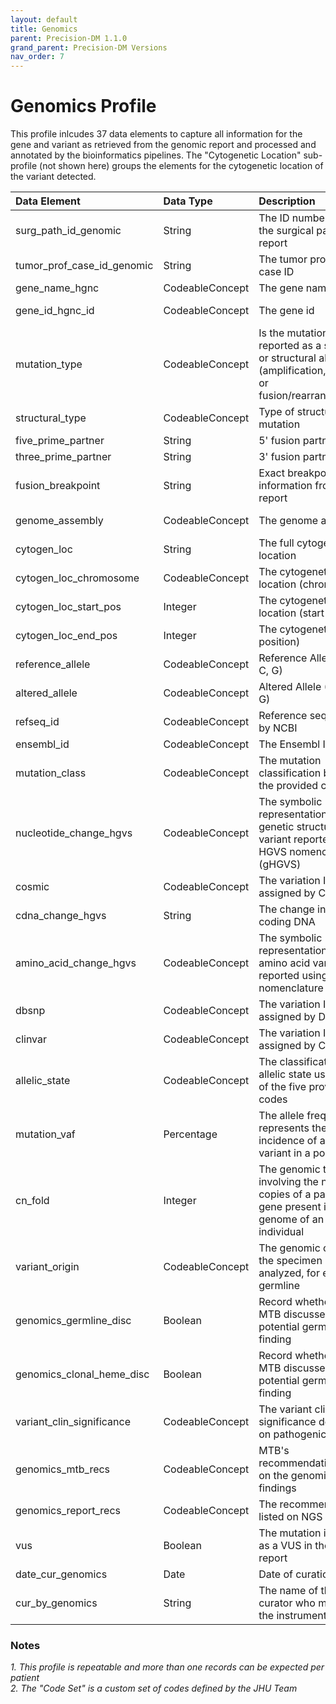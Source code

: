 ```yaml
---
layout: default
title: Genomics
parent: Precision-DM 1.1.0
grand_parent: Precision-DM Versions
nav_order: 7
---
```


# Genomics Profile

This profile inlcudes 37 data elements to capture all information for the gene and variant as retrieved from the genomic report and processed and annotated by the bioinformatics pipelines. The "Cytogenetic Location" sub-profile (not shown here) groups the elements for the cytogenetic location of the variant detected.


| Data Element | Data Type     | Description | Terminology| Required
|:-------------|:--------------|:------------|:--------|:--------|
surg_path_id_genomic|String|The ID number from the surgical pathology report|N/A|Required
tumor_prof_case_id_genomic|String|The tumor profiling case ID|N/A|Required
gene_name_hgnc|CodeableConcept|The gene name|HGNC|Required
gene_id_hgnc_id|CodeableConcept|The gene id|HGNC|Required if known
mutation_type|CodeableConcept|Is the mutation reported as a sequence or structural alteration (amplification, deletion or fusion/rearrangement)?|Code Set|Required
structural_type|CodeableConcept|Type of structural mutation|Code Set|Required
five_prime_partner|String|5' fusion partner|N/A|Required
three_prime_partner|String|3' fusion partner|N/A|Required
fusion_breakpoint|String|Exact breakpoint or any information from NGS report|N/A|Required
genome_assembly|CodeableConcept|The genome assembly|HGNC|Required if known
cytogen_loc|String|The full cytogenetic location|N/A|Required if known
cytogen_loc_chromosome|CodeableConcept|The cytogenetic location  (chromosome) |Code Set|Required
cytogen_loc_start_pos|Integer|The cytogenetic location (start position)|N/A|Required
cytogen_loc_end_pos|Integer|The cytogenetic (end position)|N/A|Required
reference_allele|CodeableConcept|Reference Allele (A, T, C, G)|Code Set|Required
altered_allele|CodeableConcept|Altered Allele (A, T, C, G)|Code Set|Required
refseq_id|CodeableConcept|Reference sequence ID by NCBI|NCBI RefSeq|Required if known
ensembl_id|CodeableConcept|The Ensembl ID|Ensembl|Required
mutation_class|CodeableConcept|The mutation classification based on the provided codes|Code Set|Required
nucleotide_change_hgvs|CodeableConcept|The symbolic representation of a genetic structural variant reported using HGVS nomenclature (gHGVS)|HGVS|Required
cosmic|CodeableConcept|The variation ID assigned by Cosmic|COSMIC|Required
cdna_change_hgvs|String|The change in the coding DNA|N/A|Required
amino_acid_change_hgvs|CodeableConcept|The symbolic representation of an amino acid variant reported using HGVS nomenclature (pHGVS)|HGVS|Required
dbsnp|CodeableConcept|The variation ID assigned by DBSNP|NCBI dbSNP|Required
clinvar|CodeableConcept|The variation ID assigned by ClinVar|NCBI ClinVar|Required
allelic_state|CodeableConcept|The classification of allelic state using one of the five provided codes|LOINC|Required
mutation_vaf|Percentage|The allele frequency represents the incidence of a gene variant in a population|N/A|Required
cn_fold|Integer|The genomic trait involving the number of copies of a particular gene present in the genome of an individual|N/A|Required
variant_origin|CodeableConcept|The genomic class of the specimen being analyzed, for example, germline|Code Set|Required
genomics_germline_disc|Boolean|Record whether the MTB discussed the potential germline finding|N/A|Required if known
genomics_clonal_heme_disc|Boolean|Record whether the MTB discussed the potential germline finding|N/A|Required if known
variant_clin_significance|CodeableConcept|The variant clinical significance depending on pathogenicity|Code Set|Required
genomics_mtb_recs|CodeableConcept|MTB's recommendation based on the genomic findings|Code Set|Required
genomics_report_recs|CodeableConcept|The recommendation listed on NGS report|Code Set|Required
vus|Boolean|The mutation is listed as a VUS in the NGS report|N/A|Required
date_cur_genomics|Date|Date of curation|N/A|Required
cur_by_genomics|String|The name of the curator who modified the instrument|N/A|Required if known


### Notes
<em>1. This profile is repeatable and more than one records can be expected per patient</em>\
<em>2. The "Code Set" is a custom set of codes defined by the JHU Team</em>